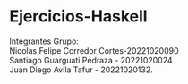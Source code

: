 # Ejercicios-Haskell<br>
Integrantes Grupo: <br>
Nicolas Felipe Corredor Cortes-20221020090<br>
Santiago Guarguati Pedraza - 20221020024 <br>
Juan Diego Avila Tafur - 20221020132.
